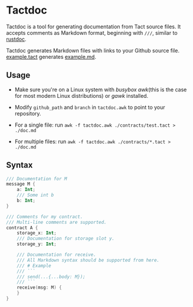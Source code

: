 # Tactdoc

Tactdoc is a tool for generating documentation from Tact source files. It accepts comments as Markdown format, beginning with `///`, similar to [rustdoc](https://doc.rust-lang.org/rust-by-example/meta/doc.html).

Tactdoc generates Markdown files with links to your Github source file. [example.tact](example.tact) generates [example.md](example.md).

## Usage

- Make sure you're on a Linux system with *busybox awk*(this is the case for most modern Linux distributions) or *gawk* installed.

- Modify `github_path` and `branch` in `tactdoc.awk` to point to your repository.

- For a single file: run `awk -f tactdoc.awk ./contracts/test.tact > ./doc.md`

- For multiple files: run `awk -f tactdoc.awk ./contracts/*.tact > ./doc.md`

## Syntax

```kotlin
/// Documentation for M
message M {
    a: Int;
    /// Some int b
    b: Int;
}

/// Comments for my contract.
/// Multi-line comments are supported.
contract A {
    storage_x: Int;
    /// Documentation for storage slot y.
    storage_y: Int;

    /// Documentation for receive.
    /// All Markdown syntax should be supported from here.
    /// # Example
    /// ```
    /// send(...{...body: M});
    /// ```
    receive(msg: M) {
    }
}

